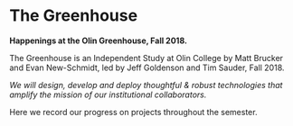 # The Greenhouse
**Happenings at the Olin Greenhouse, Fall 2018.**

The Greenhouse is an Independent Study at Olin College by Matt Brucker and Evan New-Schmidt, led by Jeff Goldenson and Tim Sauder, Fall 2018.

*We will design, develop and deploy thoughtful & robust technologies that amplify the mission of our institutional collaborators.*

Here we record our progress on projects throughout the semester.
